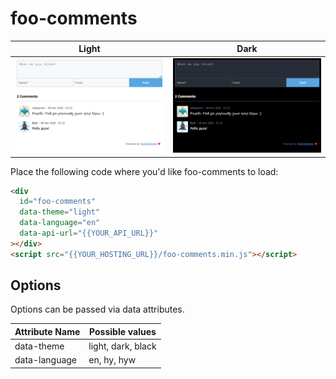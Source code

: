 # foo-comments

| Light                            | Dark                            | 
| -------------------------------- | ------------------------------- | 
| ![screenshot](/images/light.png) | ![screenshot](/images/dark.png) | 

Place the following code where you'd like foo-comments to load:

```html
<div
  id="foo-comments"
  data-theme="light"
  data-language="en"
  data-api-url="{{YOUR_API_URL}}"
></div>
<script src="{{YOUR_HOSTING_URL}}/foo-comments.min.js"></script>
```

## Options

Options can be passed via data attributes.

| Attribute Name | Possible values    |
| -------------- | ------------------ |
| data-theme     | light, dark, black |
| data-language  | en, hy, hyw        |
